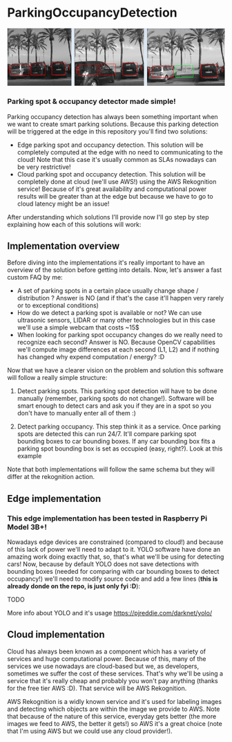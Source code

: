 # ParkingOccupancyDetection

 ![Allt text](readme_media/parkingstepstep.png)

### Parking spot & occupancy detector made simple!

Parking occupancy detection has always been something important when we want to create smart parking solutions. Because this parking detection will be triggered at the edge in this repository you'll find two solutions:

- Edge parking spot and occupancy detection. This solution will be completely computed at the edge with no need to communicating to the cloud! Note that this case it's usually common as SLAs nowadays can be very restrictive!
- Cloud parking spot and occupancy detection. This solution will be completely done at cloud (we'll use AWS!) using the AWS Rekognition service! Because of it's great availability and computational power results will be greater than at the edge but because we have to go to cloud latency might be an issue!


After understanding which solutions I'll provide now I'll go step by step explaining how each of this solutions will work:

## Implementation overview

Before diving into the implementations it's really important to have an overview of the solution before getting into details. Now, let's answer a fast custom FAQ by me:

- A set of parking spots in a certain place usually change shape / distribution ? Answer is NO (and if that's the case it'll happen very rarely or to exceptional conditions)
- How do we detect a parking spot is available or not? We can use ultrasonic sensors, LIDAR or many other technologies but in this case we'll use a simple webcam that costs ~15$ 
- When looking for parking spot occupancy changes do we really need to recognize each second? Answer is NO. Because OpenCV capabilities we'll compute image differences at each second (L1, L2) and if nothing has changed why expend computation / energy? :D

Now that we have a clearer vision on the problem and solution this software will follow a really simple structure:

1. Detect parking spots. This parking spot detection will have to be done manually (remember, parking spots do not change!). Software will be smart enough to detect cars and ask you if they are in a spot so you don't have to manually enter all of them :)

2. Detect parking occupancy. This step think it as a service. Once parking spots are detected this can run 24/7. It'll compare parking spot bounding boxes to car bounding boxes. If any car bounding box fits a parking spot bounding box is set as occupied (easy, right?). Look at this example

Note that both implementations will follow the same schema but they will differ at the rekognition action.

## Edge implementation

### This edge implementation has been tested in Raspberry Pi Model 3B+! 

Nowadays edge devices are constrained (compared to cloud!) and because of this lack of power we'll need to adapt to it. YOLO software have done an amazing work doing exactly that, so, that's what we'll be using for detecting cars! Now, because by default YOLO does not save detections with bounding boxes (needed for comparing with car bounding boxes to detect occupancy!) we'll need to modify source code and add a few lines (__this is already donde on the repo, is just only fyi :D__):

TODO

More info about YOLO and it's usage https://pjreddie.com/darknet/yolo/


## Cloud implementation

Cloud has always been known as a component which has a variety of services and huge computational power. Because of this, many of the services we use nowadays are cloud-based but we, as developers, sometimes we suffer the cost of these services. That's why we'll be using a service that it's really cheap and probably you won't pay anything (thanks for the free tier AWS :D). That service will be AWS Rekognition.

AWS Rekognition is a widly known service and it's used for labeling images and detecting which objects are within the image we provide to AWS. Note that because of the nature of this service, everyday gets better (the more images we feed to AWS, the better it gets!) so AWS it's a great choice (note that I'm using AWS but we could use any cloud provider!).


